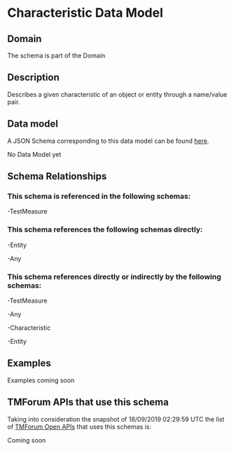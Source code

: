 # Characteristic Data Model

## Domain

The  schema is part of the  Domain

## Description

Describes a given characteristic of an object or entity through a name/value pair.

## Data model

A JSON Schema corresponding to this data model can be found
[here](https://github.com/tmforum-rand/schemas/blob/master/Common/Characteristic.schema.json).

No Data Model yet

## Schema Relationships

### This schema is referenced in the following schemas:

-TestMeasure

### This schema references the following schemas directly:

-Entity

-Any

### This schema references directly or indirectly by the following schemas:

-TestMeasure

-Any

-Characteristic

-Entity



## Examples

Examples coming soon

## TMForum APIs that use this schema

Taking into consideration the snapshot of 18/09/2019 02:29:59 UTC the list of [TMForum Open APIs](https://www.tmforum.org/open-apis/) that uses this schemas is:

Coming soon